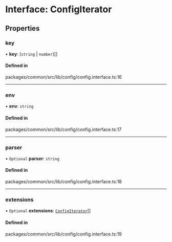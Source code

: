 # Interface: ConfigIterator

## Properties

### key

• **key**: (`string` \| `number`)[]

#### Defined in

packages/common/src/lib/config/config.interface.ts:16

___

### env

• **env**: `string`

#### Defined in

packages/common/src/lib/config/config.interface.ts:17

___

### parser

• `Optional` **parser**: `string`

#### Defined in

packages/common/src/lib/config/config.interface.ts:18

___

### extensions

• `Optional` **extensions**: [`ConfigIterator`](ConfigIterator.md)[]

#### Defined in

packages/common/src/lib/config/config.interface.ts:19
